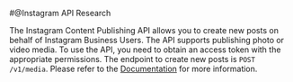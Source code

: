 #@Instagram API Research

The Instagram Content Publishing API allows you to create new posts on behalf of Instagram Business Users. The API supports publishing photo or video media. To use the API, you need to obtain an access token with the appropriate permissions. The endpoint to create new posts is `POST /v1/media`. Please refer to the [Documentation](https://developers.facebook.com/docs/instagram-api/guides/content-publishing) for more information.